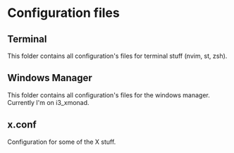 # Configuration files


## Terminal

This folder contains all configuration's files for terminal stuff (nvim, st, zsh).  

## Windows Manager

This folder contains all configuration's files for the windows manager.  
Currently I'm on i3_xmonad.  

## x.conf

Configuration for some of the X stuff.  

